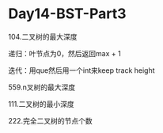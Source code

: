 # Day14-BST-Part3
104.二叉树的最大深度  

递归：叶节点为0，然后返回max + 1

迭代：用que然后用一个int来keep track height

559.n叉树的最大深度

111.二叉树的最小深度

222.完全二叉树的节点个数
